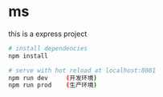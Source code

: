 # ms
this is a express project

``` bash
# install dependencies
npm install

# serve with hot reload at localhost:8081 
npm run dev     (开发环境)
npm run prod    (生产环境)
